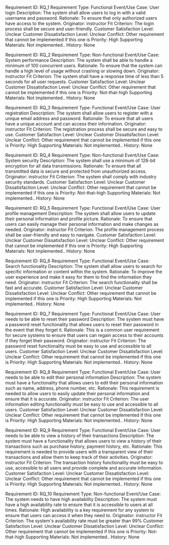 Requirement ID: RQ_1
Requirement Type: Functional
Event/Use Case: User login
Description: The system shall allow users to log in with a valid username and password.
Rationale: To ensure that only authorized users have access to the system.
Originator: instructor
Fit Criterion: The login process shall be secure and user-friendly.
Customer Satisfaction Level: Unclear
Customer Dissatisfaction Level: Unclear
Conflict: Other requirement that cannot be implemented if this one is
Priority: High
Supporting Materials: Not implemented..
History: None

Requirement ID: RQ_2
Requirement Type: Non-functional
Event/Use Case: System performance
Description: The system shall be able to handle a minimum of 100 concurrent users.
Rationale: To ensure that the system can handle a high level of usage without crashing or slowing down.
Originator: instructor
Fit Criterion: The system shall have a response time of less than 5 seconds for all user requests.
Customer Satisfaction Level: Unclear
Customer Dissatisfaction Level: Unclear
Conflict: Other requirement that cannot be implemented if this one is
Priority: Not-that-high
Supporting Materials: Not implemented..
History: None

Requirement ID: RQ_3
Requirement Type: Functional
Event/Use Case: User registration
Description: The system shall allow users to register with a unique email address and password.
Rationale: To ensure that all users have a unique account and can access their information.
Originator: instructor
Fit Criterion: The registration process shall be secure and easy to use.
Customer Satisfaction Level: Unclear
Customer Dissatisfaction Level: Unclear
Conflict: Other requirement that cannot be implemented if this one is
Priority: High
Supporting Materials: Not implemented..
History: None

Requirement ID: RQ_4
Requirement Type: Non-functional
Event/Use Case: System security
Description: The system shall use a minimum of 128-bit encryption for all data transmissions.
Rationale: To ensure that all transmitted data is secure and protected from unauthorized access.
Originator: instructor
Fit Criterion: The system shall comply with industry security standards.
Customer Satisfaction Level: Unclear
Customer Dissatisfaction Level: Unclear
Conflict: Other requirement that cannot be implemented if this one is
Priority: Not-that-high
Supporting Materials: Not implemented..
History: None

Requirement ID: RQ_5
Requirement Type: Functional
Event/Use Case: User profile management
Description: The system shall allow users to update their personal information and profile picture.
Rationale: To ensure that users can easily manage their personal information and make changes as needed.
Originator: instructor
Fit Criterion: The profile management process shall be user-friendly and easy to navigate.
Customer Satisfaction Level: Unclear
Customer Dissatisfaction Level: Unclear
Conflict: Other requirement that cannot be implemented if this one is
Priority: High
Supporting Materials: Not implemented..
History: None

Requirement ID: RQ_6
Requirement Type: Functional
Event/Use Case: Search functionality
Description: The system shall allow users to search for specific information or content within the system.
Rationale: To improve the user experience and make it easy for them to find the information they need.
Originator: instructor
Fit Criterion: The search functionality shall be fast and accurate.
Customer Satisfaction Level: Unclear
Customer Dissatisfaction Level: Unclear
Conflict: Other requirement that cannot be implemented if this one is
Priority: High
Supporting Materials: Not implemented..
History: None

Requirement ID: RQ_7
Requirement Type: Functional
Event/Use Case: User needs to be able to reset their password
Description: The system must have a password reset functionality that allows users to reset their password in the event that they forget it.
Rationale: This is a common user requirement for secure systems to ensure that users can regain access to their accounts if they forget their password.
Originator: instructor
Fit Criterion: The password reset functionality must be easy to use and accessible to all users.
Customer Satisfaction Level: Unclear
Customer Dissatisfaction Level: Unclear
Conflict: Other requirement that cannot be implemented if this one is
Priority: High
Supporting Materials: Not implemented..
History: None

Requirement ID: RQ_8
Requirement Type: Functional
Event/Use Case: User needs to be able to edit their personal information
Description: The system must have a functionality that allows users to edit their personal information such as name, address, phone number, etc.
Rationale: This requirement is needed to allow users to easily update their personal information and ensure that it is accurate.
Originator: instructor
Fit Criterion: The user information editing functionality must be easy to use and accessible to all users.
Customer Satisfaction Level: Unclear
Customer Dissatisfaction Level: Unclear
Conflict: Other requirement that cannot be implemented if this one is
Priority: High
Supporting Materials: Not implemented..
History: None

Requirement ID: RQ_9
Requirement Type: Functional
Event/Use Case: User needs to be able to view a history of their transactions
Description: The system must have a functionality that allows users to view a history of their transactions such as purchase history, payment history, etc.
Rationale: This requirement is needed to provide users with a transparent view of their transactions and allow them to keep track of their activities.
Originator: instructor
Fit Criterion: The transaction history functionality must be easy to use, accessible to all users and provide complete and accurate information.
Customer Satisfaction Level: Unclear
Customer Dissatisfaction Level: Unclear
Conflict: Other requirement that cannot be implemented if this one is
Priority: High
Supporting Materials: Not implemented..
History: None

Requirement ID: RQ_10
Requirement Type: Non-functional
Event/Use Case: The system needs to have high availability
Description: The system must have a high availability rate to ensure that it is accessible to users at all times.
Rationale: High availability is a key requirement for any system to ensure that users can access it when they need to.
Originator: instructor
Fit Criterion: The system's availability rate must be greater than 99%
Customer Satisfaction Level: Unclear
Customer Dissatisfaction Level: Unclear
Conflict: Other requirement that cannot be implemented if this one is
Priority: Not-that-high
Supporting Materials: Not implemented..
History: None